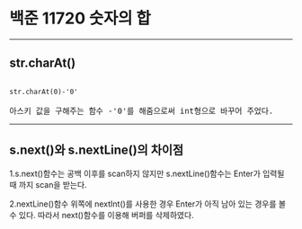 # 백준 11720 숫자의 합

---------------
## str.charAt()
<pre>
<code>
str.charAt(0)-'0'
</code>
아스키 값을 구해주는 함수 -'0'를 해줌으로써 int형으로 바꾸어 주었다.
</pre>

--------------
## s.next()와 s.nextLine()의 차이점

1.s.next()함수는 공백 이후를 scan하지 않지만 s.nextLine()함수는 Enter가 입력될 때 까지 scan을 받는다.


2.nextLine()함수 위쪽에 nextInt()를 사용한 경우 Enter가 아직 남아 있는 경우를 볼 수 있다. 따라서 next()함수를 이용해 버퍼를 삭제하였다.

